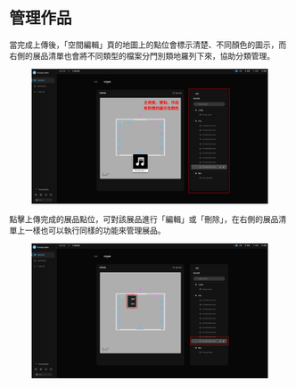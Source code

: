 # 管理作品

當完成上傳後，「空間編輯」頁的地圖上的點位會標示清楚、不同顏色的圖示，而右側的展品清單也會將不同類型的檔案分門別類地羅列下來，協助分類管理。

<figure><img src="../.gitbook/assets/Frame 44.png" alt=""><figcaption></figcaption></figure>

點擊上傳完成的展品點位，可對該展品進行「編輯」或「刪除」，在右側的展品清單上一樣也可以執行同樣的功能來管理展品。

<figure><img src="../.gitbook/assets/Frame 45.png" alt=""><figcaption></figcaption></figure>
